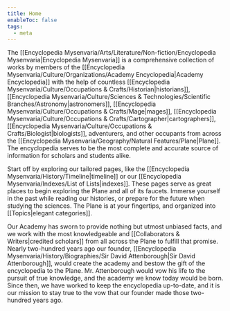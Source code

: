 ```yaml
---
title: Home
enableToc: false
tags:
  - meta
---
```


The [[Encyclopedia Mysenvaria/Arts/Literature/Non-fiction/Encyclopedia Mysenvaria|Encyclopedia Mysenvaria]] is a comprehensive collection of works by members of the [[Encyclopedia Mysenvaria/Culture/Organizations/Academy Encyclopedia|Academy Encyclopedia]] with the help of countless [[Encyclopedia Mysenvaria/Culture/Occupations & Crafts/Historian|historians]], [[Encyclopedia Mysenvaria/Culture/Sciences & Technologies/Scientific Branches/Astronomy|astronomers]], [[Encyclopedia Mysenvaria/Culture/Occupations & Crafts/Mage|mages]], [[Encyclopedia Mysenvaria/Culture/Occupations & Crafts/Cartographer|cartographers]], [[Encyclopedia Mysenvaria/Culture/Occupations & Crafts/Biologist|biologists]], adventurers, and other occupants from across the [[Encyclopedia Mysenvaria/Geography/Natural Features/Plane|Plane]]. The encyclopedia serves to be the most complete and accurate source of information for scholars and students alike.

Start off by exploring our tailored pages, like the [[Encyclopedia Mysenvaria/History/Timeline|timeline]] or our [[Encyclopedia Mysenvaria/Indexes/List of Lists|indexes]]. These pages serve as great places to begin exploring the Plane and all of its faucets. Immerse yourself in the past while reading our histories, or prepare for the future when studying the sciences. The Plane is at your fingertips, and organized into [[Topics|elegant categories]].

Our Academy has sworn to provide nothing but utmost unbiased facts, and we work with the most knowledgeable and [[Collaborators & Writers|credited scholars]] from all across the Plane to fulfill that promise. Nearly two-hundred years ago our founder, [[Encyclopedia Mysenvaria/History/Biographies/Sir David Attenborough|Sir David Attenborough]], would create the academy and bestow the gift of the encyclopedia to the Plane. Mr. Attenborough would vow his life to the pursuit of true knowledge, and the academy we know today would be born. Since then, we have worked to keep the encyclopedia up-to-date, and it is our mission to stay true to the vow that our founder made those two-hundred years ago. 